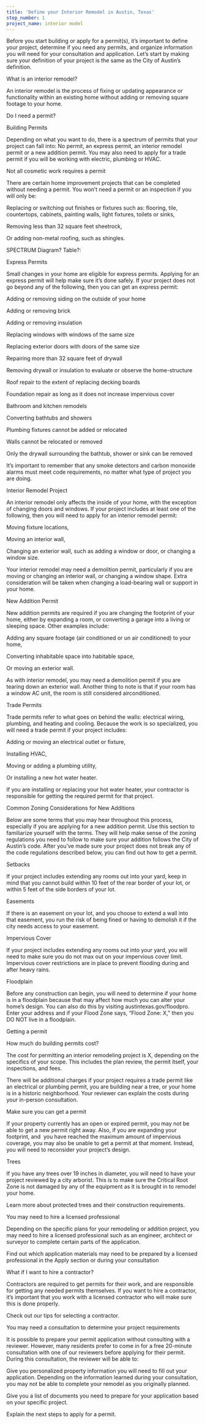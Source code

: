 ```yaml
---
title: 'Define your Interior Remodel in Austin, Texas'
step_number: 1
project_name: interior model
---
```



Before you start building or apply for a permit(s), it’s important to define your project, determine if you need any permits, and organize information you will need for your consultation and application. Let’s start by making sure your definition of your project is the same as the City of Austin’s definition.

What is an interior remodel?

An interior remodel is the process of fixing or updating appearance or functionality within an existing home without adding or removing square footage to your home.

Do I need a permit?

Building Permits

Depending on what you want to do, there is a spectrum of permits that your project can fall into: No permit, an express permit, an interior remodel permit or a new addition permit. You may also need to apply for a trade permit if you will be working with electric, plumbing or HVAC.

Not all cosmetic work requires a permit

There are certain home improvement projects that can be completed without needing a permit. You won’t need a permit or an inspection if you will only be:

Replacing or switching out finishes or fixtures such as: flooring, tile, countertops, cabinets, painting walls, light fixtures, toilets or sinks,

Removing less than 32 square feet sheetrock,

Or adding non-metal roofing, such as shingles.

SPECTRUM Diagram? Table?:

Express Permits

Small changes in your home are eligible for express permits. Applying for an express permit will help make sure it’s done safely. If your project does not go beyond any of the following, then you can get an express permit:

Adding or removing siding on the outside of your home

Adding or removing brick

Adding or removing insulation

Replacing windows with windows of the same size

Replacing exterior doors with doors of the same size

Repairing more than 32 square feet of drywall

Removing drywall or insulation to evaluate or observe the home-structure

Roof repair to the extent of replacing decking boards

Foundation repair as long as it does not increase impervious cover

Bathroom and kitchen remodels

Converting bathtubs and showers

Plumbing fixtures cannot be added or relocated

Walls cannot be relocated or removed

Only the drywall surrounding the bathtub, shower or sink can be removed

It’s important to remember that any smoke detectors and carbon monoxide alarms must meet code requirements, no matter what type of project you are doing.

Interior Remodel Project

An interior remodel only affects the inside of your home, with the exception of changing doors and windows. If your project includes at least one of the following, then you will need to apply for an interior remodel permit:

Moving fixture locations,

Moving an interior wall,

Changing an exterior wall, such as adding a window or door, or changing a window size.

Your interior remodel may need a demolition permit, particularly if you are moving or changing an interior wall, or changing a window shape. Extra consideration will be taken when changing a load-bearing wall or support in your home.

New Addition Permit

New addition permits are required if you are changing the footprint of your home, either by expanding a room, or converting a garage into a living or sleeping space. Other examples include:

Adding any square footage (air conditioned or un air conditioned) to your home,

Converting inhabitable space into habitable space,

Or moving an exterior wall.

As with interior remodel, you may need a demolition permit if you are tearing down an exterior wall. Another thing to note is that if your room has a window AC unit, the room is still considered airconditioned.

Trade Permits

Trade permits refer to what goes on behind the walls: electrical wiring, plumbing, and heating and cooling. Because the work is so specialized, you will need a trade permit if your project includes:

Adding or moving an electrical outlet or fixture,

Installing HVAC,

Moving or adding a plumbing utility,

Or installing a new hot water heater.

If you are installing or replacing your hot water heater, your contractor is responsible for getting the required permit for that project.

Common Zoning Considerations for New Additions

Below are some terms that you may hear throughout this process, especially if you are applying for a new addition permit. Use this section to familiarize yourself with the terms. They will help make sense of the zoning regulations you need to follow to make sure your addition follows the City of Austin’s code. After you’ve made sure your project does not break any of the code regulations described below, you can find out how to get a permit.

Setbacks

If your project includes extending any rooms out into your yard, keep in mind that you cannot build within 10 feet of the rear border of your lot, or within 5 feet of the side borders of your lot.

Easements

If there is an easement on your lot, and you choose to extend a wall into that easement, you run the risk of being fined or having to demolish it if the city needs access to your easement.

Impervious Cover

If your project includes extending any rooms out into your yard, you will need to make sure you do not max out on your impervious cover limit. Impervious cover restrictions are in place to prevent flooding during and after heavy rains.

Floodplain

Before any construction can begin, you will need to determine if your home is in a floodplain because that may affect how much you can alter your home’s design. You can also do this by visiting austintexas.gov/floodpro. Enter your address and if your Flood Zone says, “Flood Zone: X,” then you DO NOT live in a floodplain.

Getting a permit

How much do building permits cost?

The cost for permitting an interior remodeling project is X, depending on the specifics of your scope. This includes the plan review, the permit itself, your inspections, and fees.

There will be additional charges if your project requires a trade permit like an electrical or plumbing permit, you are building near a tree, or your home is in a historic neighborhood. Your reviewer can explain the costs during your in-person consultation.

Make sure you can get a permit

If your property currently has an open or expired permit, you may not be able to get a new permit right away. Also, if you are expanding your footprint, and &nbsp;you have reached the maximum amount of impervious coverage, you may also be unable to get a permit at that moment. Instead, you will need to reconsider your project’s design.

Trees

If you have any trees over 19 inches in diameter, you will need to have your project reviewed by a city arborist. This is to make sure the Critical Root Zone is not damaged by any of the equipment as it is brought in to remodel your home.

Learn more about protected trees and their construction requirements.

You may need to hire a licensed professional

Depending on the specific plans for your remodeling or addition project, you may need to hire a licensed professional such as an engineer, architect or surveyor to complete certain parts of the application.

Find out which application materials may need to be prepared by a licensed professional in the Apply section or during your consultation

What if I want to hire a contractor?

Contractors are required to get permits for their work, and are responsible for getting any needed permits themselves. If you want to hire a contractor, it’s important that you work with a licensed contractor who will make sure this is done properly.

Check out our tips for selecting a contractor.

You may need a consultation to determine your project requirements

It is possible to prepare your permit application without consulting with a reviewer. However, many residents prefer to come in for a free 20-minute consultation with one of our reviewers before applying for their permit. During this consultation, the reviewer will be able to:

Give you personalized property information you will need to fill out your application. Depending on the information learned during your consultation, you may not be able to complete your remodel as you originally planned.

Give you a list of documents you need to prepare for your application based on your specific project.

Explain the next steps to apply for a permit.